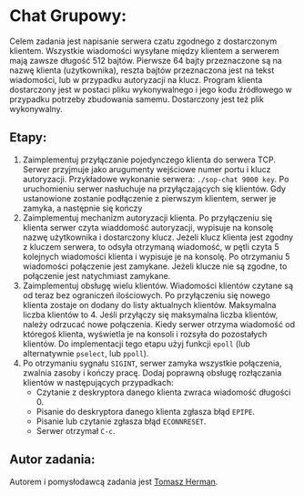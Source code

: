 # Chat Grupowy:

Celem zadania jest napisanie serwera czatu zgodnego z dostarczonym klientem. Wszystkie wiadomości wysyłane między klientem a serwerem mają zawsze długość $512$ bajtów. Pierwsze $64$ bajty przeznaczone są na nazwę klienta (użytkownika), reszta bajtów przeznaczona jest na tekst wiadomości, lub w przypadku autoryzacji na klucz. Program klienta dostarczony jest w postaci pliku wykonywalnego i jego kodu źródłowego w przypadku potrzeby zbudowania samemu. Dostarczony jest też plik wykonywalny.

## Etapy:
1. Zaimplementuj przyłączanie pojedynczego klienta do serwera TCP. Serwer przyjmuje jako arugumenty wejściowe numer portu i klucz autoryzacji. Przykładowe wykonanie serwera: `./sop-chat 9000 key`. Po uruchomieniu serwer nasłuchuje na przyłączających się klientów. Gdy ustanowione zostanie podłączenie z pierwszym klientem, serwer je zamyka, a następnie się kończy
2. Zaimplementuj mechanizm autoryzacji klienta. Po przyłączeniu się klienta serwer czyta wiaddomość autoryzacji, wypisuje na konsolę nazwę użytkownika i dostarczony klucz. Jeżeli klucz klienta jest zgodny z kluczem serwera, to odsyła otrzymaną wiadomość, w pętli czyta $5$ kolejnych wiadomości klienta i wypisuje je na konsolę. Po otrzymaniu $5$ wiadomości połączenie jest zamykane. Jeżeli
klucze nie są zgodne, to połączenie jest natychmiast zamykane.
3. Zaimplementuj obsługę wielu klientów. Wiadomości klientów czytane są od teraz bez ograniczeń ilościowych. Po przyłączeniu się nowego klienta zostaje on dodany do listy aktualnych klientów. Maksymalna liczba klientów to $4$. Jeśli przyłączy się maksymalna liczba klientów, należy odrzucać
nowe połączenia. Kiedy serwer otrzyma wiadomość od któregoś klienta, wyświetla je na konsoli i rozsyła do pozostałych klientów. Do implementacji tego etapu użyj funkcji `epoll` (lub alternatywnie `pselect`, lub `ppoll`).
4. Po otrzymaniu sygnału `SIGINT`, serwer zamyka wszystkie połączenia, zwalnia zasoby i kończy pracę. Dodaj poprawną obsługę rozłączania klientów w następujących przypadkach:
   - Czytanie z deskryptora danego klienta zwraca wiadomość długości $0$.
   - Pisanie do deskryptora danego klienta zgłasza błąd `EPIPE`.
   - Pisanie lub czytanie zgłasza błąd `ECONNRESET`.
   - Serwer otrzymał `C-c`.

## Autor zadania:
Autorem i pomysłodawcą zadania jest [Tomasz Herman](https://github.com/tomasz-herman).
